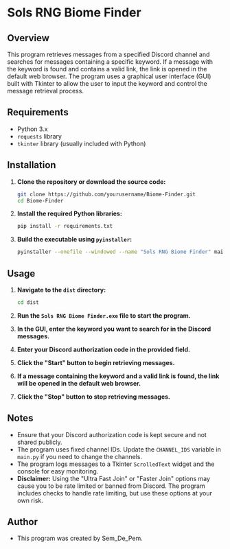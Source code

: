 # Sols RNG Biome Finder

## Overview

This program retrieves messages from a specified Discord channel and searches for messages containing a specific keyword. If a message with the keyword is found and contains a valid link, the link is opened in the default web browser. The program uses a graphical user interface (GUI) built with Tkinter to allow the user to input the keyword and control the message retrieval process.

## Requirements

- Python 3.x
- `requests` library
- `tkinter` library (usually included with Python)

## Installation

1. **Clone the repository or download the source code:**
    ```sh
    git clone https://github.com/yourusername/Biome-Finder.git
    cd Biome-Finder
    ```

2. **Install the required Python libraries:**
    ```sh
    pip install -r requirements.txt
    ```

3. **Build the executable using `pyinstaller`:**
    ```sh
    pyinstaller --onefile --windowed --name "Sols RNG Biome Finder" main.py
    ```

## Usage

1. **Navigate to the `dist` directory:**
    ```sh
    cd dist
    ```

2. **Run the `Sols RNG Biome Finder.exe` file to start the program.**

3. **In the GUI, enter the keyword you want to search for in the Discord messages.**

4. **Enter your Discord authorization code in the provided field.**

5. **Click the "Start" button to begin retrieving messages.**

6. **If a message containing the keyword and a valid link is found, the link will be opened in the default web browser.**

7. **Click the "Stop" button to stop retrieving messages.**

## Notes

- Ensure that your Discord authorization code is kept secure and not shared publicly.
- The program uses fixed channel IDs. Update the `CHANNEL_IDS` variable in `main.py` if you need to change the channels.
- The program logs messages to a Tkinter `ScrolledText` widget and the console for easy monitoring.
- **Disclaimer:** Using the "Ultra Fast Join" or "Faster Join" options may cause you to be rate limited or banned from Discord. The program includes checks to handle rate limiting, but use these options at your own risk.

## Author

- This program was created by Sem_De_Pem.
